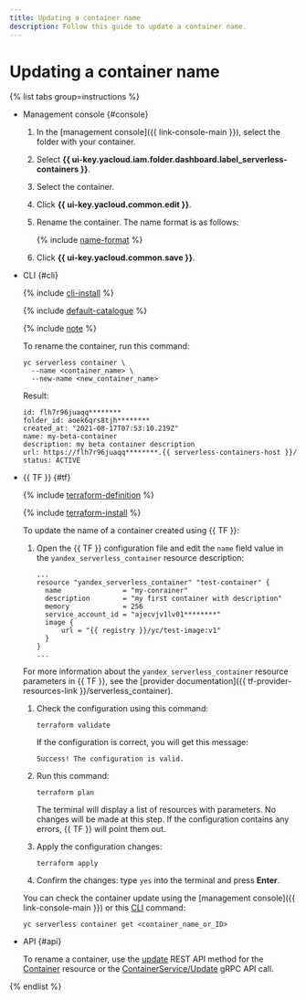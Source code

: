 ```yaml
---
title: Updating a container name
description: Follow this guide to update a container name.
---
```


# Updating a container name

{% list tabs group=instructions %}

- Management console {#console}

  1. In the [management console]({{ link-console-main }}), select the folder with your container.
  1. Select **{{ ui-key.yacloud.iam.folder.dashboard.label_serverless-containers }}**.
  1. Select the container.
  1. Click **{{ ui-key.yacloud.common.edit }}**.
  1. Rename the container. The name format is as follows:

      {% include [name-format](../../_includes/name-format.md) %}

  1. Click **{{ ui-key.yacloud.common.save }}**.

- CLI {#cli}

  {% include [cli-install](../../_includes/cli-install.md) %}

  {% include [default-catalogue](../../_includes/default-catalogue.md) %}

  {% include [note](../../_includes/serverless-containers/sc-list-note.md) %}

  To rename the container, run this command:

  ```
  yc serverless container \
    --name <container_name> \
    --new-name <new_container_name>
  ```

  Result:

  ```
  id: flh7r96juaqq********
  folder_id: aoek6qrs8tjh********
  created_at: "2021-08-17T07:53:10.219Z"
  name: my-beta-container
  description: my beta container description
  url: https://flh7r96juaqq********.{{ serverless-containers-host }}/
  status: ACTIVE
  ```

- {{ TF }} {#tf}

  {% include [terraform-definition](../../_tutorials/_tutorials_includes/terraform-definition.md) %}

  {% include [terraform-install](../../_includes/terraform-install.md) %}

  To update the name of a container created using {{ TF }}:

  1. Open the {{ TF }} configuration file and edit the `name` field value in the `yandex_serverless_container` resource description:

     ```hcl
     ...
     resource "yandex_serverless_container" "test-container" {
       name               = "my-conrainer"
       description        = "my first container with description"
       memory             = 256
       service_account_id = "ajecvjv1lv01********"
       image {
           url = "{{ registry }}/yc/test-image:v1"
       }
     }
     ...
     ```

   For more information about the `yandex_serverless_container` resource parameters in {{ TF }}, see the [provider documentation]({{ tf-provider-resources-link }}/serverless_container).

  1. Check the configuration using this command:
     ```
     terraform validate
     ```
     
     If the configuration is correct, you will get this message:
     
     ```
     Success! The configuration is valid.
     ```

  1. Run this command:
     ```
     terraform plan
     ```
  
     The terminal will display a list of resources with parameters. No changes will be made at this step. If the configuration contains any errors, {{ TF }} will point them out.

  1. Apply the configuration changes:
     ```
     terraform apply
     ```
     
  1. Confirm the changes: type `yes` into the terminal and press **Enter**.

  You can check the container update using the [management console]({{ link-console-main }}) or this [CLI](../../cli/) command:

  ```
  yc serverless container get <container_name_or_ID>
  ```

- API {#api}

  To rename a container, use the [update](../containers/api-ref/Container/update.md) REST API method for the [Container](../containers/api-ref/Container/index.md) resource or the [ContainerService/Update](../containers/api-ref/grpc/Container/update.md) gRPC API call.

{% endlist %}
